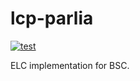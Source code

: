 # lcp-parlia

[![test](https://github.com/datachainlab/lcp-parlia/actions/workflows/ci.yaml/badge.svg)](https://github.com/datachainlab/lcp-parlia/actions/workflows/ci.yaml)

ELC implementation for BSC.